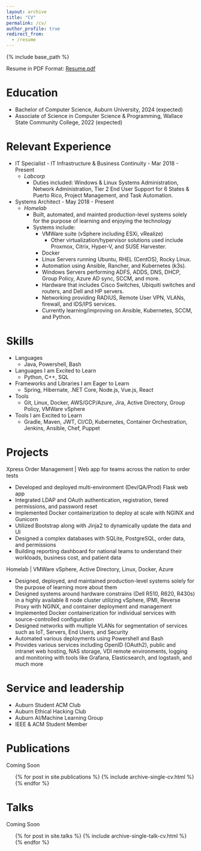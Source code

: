 ```yaml
---
layout: archive
title: "CV"
permalink: /cv/
author_profile: true
redirect_from:
  - /resume
---
```

{% include base_path %}

Resume in PDF Format: [Resume.pdf](/files/resume.pdf)

Education
=========

* Bachelor of Computer Science, Auburn University, 2024 (expected)
* Associate of Science in Computer Science & Programming, Wallace State Community College, 2022 (expected)

Relevant Experience
===================

* IT Specialist - IT Infrastructure & Business Continuity - Mar 2018 - Present
  * *Labcorp*
    * Duties included: Windows & Linux Systems Administration, Network Administration, Tier 2 End User Support for 6 States & Puerto Rico, Project Management, and Task Automation.
* Systems Architect - May 2018 - Present
  * *Homelab*
    * Built, automated, and mainted production-level systems solely for the purpose of learning and enjoying the technology
    * Systems include:
      * VMWare suite (vSphere including ESXi, vRealize)
        * Other virtualization/hypervisor solutions used include Proxmox, Citrix, Hyper-V, and SUSE Harvester.
      * Docker
      * Linux Servers running Ubuntu, RHEL (CentOS), Rocky Linux.
      * Automation using Ansible, Rancher, and Kubernetes (k3s).
      * Windows Servers performing ADFS, ADDS, DNS, DHCP, Group Policy, Azure AD sync, SCCM, and more.
      * Hardware that includes Cisco Switches, Ubiquiti switches and routers, and Dell and HP servers.
      * Networking providing RADIUS, Remote User VPN, VLANs, firewall, and IDS/IPS services.
      * Currently learning/improving on Ansible, Kubernetes, SCCM, and Python.

Skills
======

* Languages
  * Java, Powershell, Bash
* Languages I am Excited to Learn
  * Python, C++, SQL
* Frameworks and Libraries I am Eager to Learn
  * Spring, Hibernate, .NET Core, Node.js, Vue.js, React
* Tools
  * Git, Linux, Docker, AWS/GCP/Azure, Jira, Active Directory, Group Policy, VMWare vSphere
* Tools I am Excited to Learn
  * Gradle, Maven, JWT, CI/CD, Kubernetes, Container Orchestration, Jenkins, Ansible, Chef, Puppet

Projects
========

Xpress Order Management | Web app for teams across the nation to order tests

* Developed and deployed multi-environment (Dev/QA/Prod) Flask web app
* Integrated LDAP and OAuth authentication, registration, tiered permissions, and password reset
* Implemented Docker containerization to deploy at scale with NGINX and Gunicorn
* Utilized Bootstrap along with Jinja2 to dynamically update the data and UI
* Designed a complex databases with SQLite, PostgreSQL, order data, and permissions
* Building reporting dashboard for national teams to understand their workloads, business cost, and patient data

Homelab | VMWare vSphere, Active Directory, Linux, Docker, Azure

* Designed, deployed, and maintained production-level systems solely for the purpose of learning more about them
* Designed systems around hardware constrains (Dell R510, R620, R430s) in a highly available 8 node cluster
  utilizing vSphere, IPMI, Reverse Proxy with NGINX, and container deployment and management
* Implemented Docker containerization for individual services with source-controlled configuration
* Designed networks with multiple VLANs for segmentation of services such as IoT, Servers, End Users, and Security
* Automated various deployments using Powershell and Bash
* Provides various services including OpenID (OAuth2), public and intranet web hosting, NAS storage, VDI remote environments, logging and monitoring with tools like Grafana, Elasticsearch, and logstash, and much more

Service and leadership
======================

* Auburn Student ACM Club
* Auburn Ethical Hacking Club
* Auburn AI/Machine Learning Group
* IEEE & ACM Student Member

Publications
============

Coming Soon

<ul>{% for post in site.publications %}
    {% include archive-single-cv.html %}
  {% endfor %}</ul>

Talks
=====

Coming Soon

<ul>{% for post in site.talks %}
    {% include archive-single-talk-cv.html %}
  {% endfor %}</ul>
